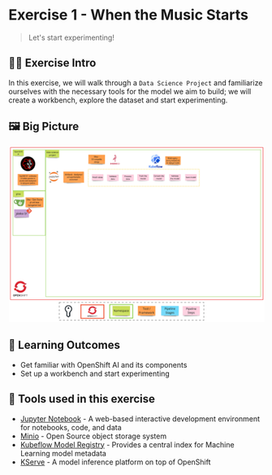 # Exercise 1 - When the Music Starts
> Let's start experimenting!

## 👨‍🍳 Exercise Intro

In this exercise, we will walk through a `Data Science Project` and familiarize ourselves with the necessary tools for the model we aim to build; we will create a workbench, explore the dataset and start experimenting.

## 🖼️ Big Picture

![empty-big-picture-empty](images/big-picture-empty.jpg)

## 🔮 Learning Outcomes

- Get familiar with OpenShift AI and its components
- Set up a workbench and start experimenting

## 🔨 Tools used in this exercise
* <span style="color:blue;">[Jupyter Notebook](https://jupyter.org/)</span> - A web-based interactive development environment for notebooks, code, and data 
* <span style="color:blue;">[Minio](https://min.io/)</span> - Open Source object storage system 
* <span style="color:blue;">[Kubeflow Model Registry](https://www.kubeflow.org/docs/components/model-registry/)</span> - Provides a central index for Machine Learning model metadata
* <span style="color:blue;">[KServe](https://kserve.github.io/website/master/)</span> - A model inference platform on top of OpenShift